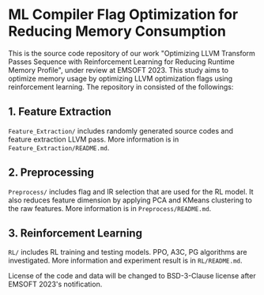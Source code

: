 # ML Compiler Flag Optimization for Reducing Memory Consumption

This is the source code repository of our work "Optimizing LLVM Transform Passes Sequence with Reinforcement Learning for Reducing Runtime Memory Profile", under review at EMSOFT 2023. This study aims to optimize memory usage by optimizing LLVM optimization flags using reinforcement learning. The repository in consisted of the followings:

## 1. Feature Extraction

`Feature_Extraction/` includes randomly generated source codes and feature extraction LLVM pass. More information is in `Feature_Extraction/README.md`.

## 2. Preprocessing

`Preprocess/` includes flag and IR selection that are used for the RL model. It also reduces feature dimension by applying PCA and KMeans clustering to the raw features. More information is in `Preprocess/README.md`.

## 3. Reinforcement Learning

`RL/` includes RL training and testing models. PPO, A3C, PG algorithms are investigated. More information and experiment result is in `RL/README.md`.

License of the code and data will be changed to BSD-3-Clause license after EMSOFT 2023's notification.
